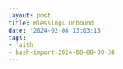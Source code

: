 ```yaml
---
layout: post
title: Blessings Unbound
date: '2024-02-08 13:03:13'
tags:
- faith
- hash-import-2024-08-08-00-38
---
```


